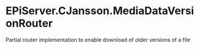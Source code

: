 # EPiServer.CJansson.MediaDataVersionRouter
Partial router implementation to enable download of older versions of a file
